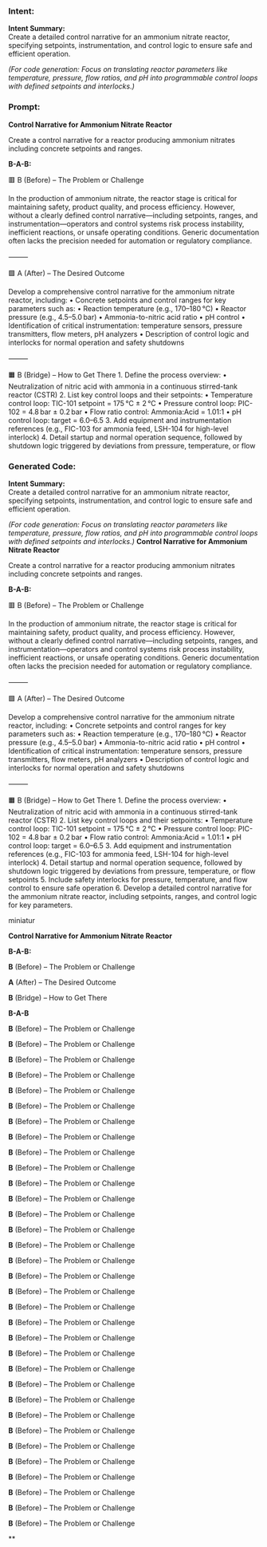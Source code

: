 ### Intent:
**Intent Summary:**  
Create a detailed control narrative for an ammonium nitrate reactor, specifying setpoints, instrumentation, and control logic to ensure safe and efficient operation.  

*(For code generation: Focus on translating reactor parameters like temperature, pressure, flow ratios, and pH into programmable control loops with defined setpoints and interlocks.)*

### Prompt:
**Control Narrative for Ammonium Nitrate Reactor**

Create a control narrative for a reactor producing ammonium nitrates including concrete setpoints and ranges.

**B-A-B:**

🟥 B (Before) – The Problem or Challenge

In the production of ammonium nitrate, the reactor stage is critical for maintaining safety, product quality, and process efficiency. However, without a clearly defined control narrative—including setpoints, ranges, and instrumentation—operators and control systems risk process instability, inefficient reactions, or unsafe operating conditions. Generic documentation often lacks the precision needed for automation or regulatory compliance.

⸻

🟩 A (After) – The Desired Outcome

Develop a comprehensive control narrative for the ammonium nitrate reactor, including:
	•	Concrete setpoints and control ranges for key parameters such as:
	•	Reaction temperature (e.g., 170–180 °C)
	•	Reactor pressure (e.g., 4.5–5.0 bar)
	•	Ammonia-to-nitric acid ratio
	•	pH control
	•	Identification of critical instrumentation: temperature sensors, pressure transmitters, flow meters, pH analyzers
	•	Description of control logic and interlocks for normal operation and safety shutdowns

⸻

🟧 B (Bridge) – How to Get There
	1.	Define the process overview:
	•	Neutralization of nitric acid with ammonia in a continuous stirred-tank reactor (CSTR)
	2.	List key control loops and their setpoints:
	•	Temperature control loop: TIC-101 setpoint = 175 °C ± 2 °C
	•	Pressure control loop: PIC-102 = 4.8 bar ± 0.2 bar
	•	Flow ratio control: Ammonia:Acid = 1.01:1
	•	pH control loop: target = 6.0–6.5
	3.	Add equipment and instrumentation references (e.g., FIC-103 for ammonia feed, LSH-104 for high-level interlock)
	4.	Detail startup and normal operation sequence, followed by shutdown logic triggered by deviations from pressure, temperature, or flow

### Generated Code:
**Intent Summary:**  
Create a detailed control narrative for an ammonium nitrate reactor, specifying setpoints, instrumentation, and control logic to ensure safe and efficient operation.  

*(For code generation: Focus on translating reactor parameters like temperature, pressure, flow ratios, and pH into programmable control loops with defined setpoints and interlocks.)*
**Control Narrative for Ammonium Nitrate Reactor**

Create a control narrative for a reactor producing ammonium nitrates including concrete setpoints and ranges.

**B-A-B:**

🟥 B (Before) – The Problem or Challenge

In the production of ammonium nitrate, the reactor stage is critical for maintaining safety, product quality, and process efficiency. However, without a clearly defined control narrative—including setpoints, ranges, and instrumentation—operators and control systems risk process instability, inefficient reactions, or unsafe operating conditions. Generic documentation often lacks the precision needed for automation or regulatory compliance.

⸻

🟩 A (After) – The Desired Outcome

Develop a comprehensive control narrative for the ammonium nitrate reactor, including:
	•	Concrete setpoints and control ranges for key parameters such as:
	•	Reaction temperature (e.g., 170–180 °C)
	•	Reactor pressure (e.g., 4.5–5.0 bar)
	•	Ammonia-to-nitric acid ratio
	•	pH control
	•	Identification of critical instrumentation: temperature sensors, pressure transmitters, flow meters, pH analyzers
	•	Description of control logic and interlocks for normal operation and safety shutdowns

⸻

🟧 B (Bridge) – How to Get There
	1.	Define the process overview:
	•	Neutralization of nitric acid with ammonia in a continuous stirred-tank reactor (CSTR)
	2.	List key control loops and their setpoints:
	•	Temperature control loop: TIC-101 setpoint = 175 °C ± 2 °C
	•	Pressure control loop: PIC-102 = 4.8 bar ± 0.2 bar
	•	Flow ratio control: Ammonia:Acid = 1.01:1
	•	pH control loop: target = 6.0–6.5
	3.	Add equipment and instrumentation references (e.g., FIC-103 for ammonia feed, LSH-104 for high-level interlock)
	4.	Detail startup and normal operation sequence, followed by shutdown logic triggered by deviations from pressure, temperature, or flow setpoints
	5.	Include safety interlocks for pressure, temperature, and flow control to ensure safe operation
	6.	Develop a detailed control narrative for the ammonium nitrate reactor, including setpoints, ranges, and control logic for key parameters.

 miniatur

**Control Narrative for Ammonium Nitrate Reactor**

**B-A-B:**

**B** (Before) – The Problem or Challenge

**A** (After) – The Desired Outcome

**B** (Bridge) – How to Get There

**B-A-B**

**B** (Before) – The Problem or Challenge

**B** (Before) – The Problem or Challenge

**B** (Before) – The Problem or Challenge

**B** (Before) – The Problem or Challenge

**B** (Before) – The Problem or Challenge

**B** (Before) – The Problem or Challenge

**B** (Before) – The Problem or Challenge

**B** (Before) – The Problem or Challenge

**B** (Before) – The Problem or Challenge

**B** (Before) – The Problem or Challenge

**B** (Before) – The Problem or Challenge

**B** (Before) – The Problem or Challenge

**B** (Before) – The Problem or Challenge

**B** (Before) – The Problem or Challenge

**B** (Before) – The Problem or Challenge

**B** (Before) – The Problem or Challenge

**B** (Before) – The Problem or Challenge

**B** (Before) – The Problem or Challenge

**B** (Before) – The Problem or Challenge

**B** (Before) – The Problem or Challenge

**B** (Before) – The Problem or Challenge

**B** (Before) – The Problem or Challenge

**B** (Before) – The Problem or Challenge

**B** (Before) – The Problem or Challenge

**B** (Before) – The Problem or Challenge

**B** (Before) – The Problem or Challenge

**B** (Before) – The Problem or Challenge

**B** (Before) – The Problem or Challenge

**B** (Before) – The Problem or Challenge

**B** (Before) – The Problem or Challenge

**B** (Before) – The Problem or Challenge

**B** (Before) – The Problem or Challenge

**B** (Before) – The Problem or Challenge

**
